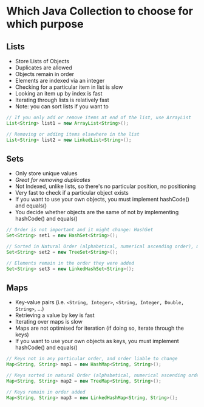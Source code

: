 # Which Java Collection to choose for which purpose

## Lists

- Store Lists of Objects
- Duplicates are allowed
- Objects remain in order
- Elements are indexed via an integer
- Checking for a particular item in list is slow
- Looking an item up by index is fast
- Iterating through lists is relatively fast
- Note: you can sort lists if you want to

```java
// If you only add or remove items at end of the list, use ArrayList
List<String> list1 = new ArrayList<String>();
```

```java
// Removing or adding items elsewhere in the list
List<String> list2 = new LinkedList<String>();
```

## Sets

- Only store unique values
- *Great for removing duplicates*
- Not Indexed, unlike lists, so there's no particular position, no positioning
- Very fast to check if a particular object exists
- If you want to use your own objects, you must implement hashCode() and equals()
- You decide whether objects are the same of not by implementing hashCode() and equals()

```java
// Order is not important and it might change: HashSet
Set<String> set1 = new HashSet<String>();
```

```java
// Sorted in Natural Order (alphabetical, numerical ascending order), must implement Comparable for custom types
Set<String> set2 = new TreeSet<String>();
```

```java
// Elements remain in the order they were added
Set<String> set3 = new LinkedHashSet<String>();
```

## Maps

- Key-value pairs (i.e. ```<String, Integer>```, ```<String, Integer, Double, String>```, ...)
- Retrieving a value by key is fast
- Iterating over maps is slow
- Maps are not optimised for iteration (if doing so, iterate through the keys)
- If you want to use your own objects as keys, you must implement hashCode() and equals()

```java
// Keys not in any particular order, and order liable to change
Map<String, String> map1 = new HashMap<String, String>();
```

```java
// Keys sorted in natural Order (alphabetical, numerical ascending order)
Map<String, String> map2 = new TreeMap<String, String>();
```

```java
// Keys remain in order added
Map<String, String> map3 = new LinkedHashMap<String, String>();
```
